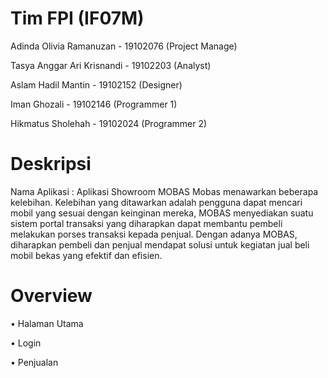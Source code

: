 # Tim FPI (IF07M)
Adinda Olivia Ramanuzan - 19102076 (Project Manage)

Tasya Anggar Ari Krisnandi - 19102203 (Analyst)

Aslam Hadil Mantin - 19102152 (Designer)

Iman Ghozali - 19102146 (Programmer 1)

Hikmatus Sholehah - 19102024 (Programmer 2)

# Deskripsi
Nama Aplikasi : Aplikasi Showroom MOBAS
Mobas menawarkan beberapa kelebihan. Kelebihan yang ditawarkan adalah pengguna dapat mencari mobil yang sesuai dengan keinginan mereka, 
MOBAS menyediakan suatu sistem portal transaksi yang diharapkan dapat membantu pembeli melakukan porses transaksi kepada penjual. 
Dengan adanya MOBAS, diharapkan pembeli dan penjual mendapat solusi untuk kegiatan jual beli mobil bekas yang efektif dan efisien.

# Overview
•	Halaman Utama






•	Login






•	Penjualan
